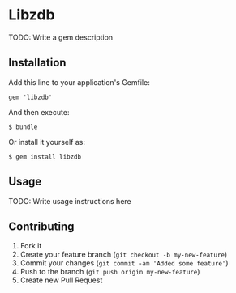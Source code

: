 # Libzdb

TODO: Write a gem description

## Installation

Add this line to your application's Gemfile:

    gem 'libzdb'

And then execute:

    $ bundle

Or install it yourself as:

    $ gem install libzdb

## Usage

TODO: Write usage instructions here

## Contributing

1. Fork it
2. Create your feature branch (`git checkout -b my-new-feature`)
3. Commit your changes (`git commit -am 'Added some feature'`)
4. Push to the branch (`git push origin my-new-feature`)
5. Create new Pull Request
